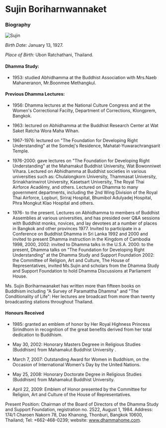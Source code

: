 # Sujin Boriharnwannaket 

### Biography

![Sujin](https://alwell.github.io/Book_details/sujin.jpg)

*Birth Date:* January 13, 1927.

*Place of Birth:* Ubon Ratchathani, Thailand.

#### Dhamma Study:

- 1953: studied Abhidhamma at the Buddhist Association with Mrs.Naeb Mahaneranon, Mr.Boonmee Methangkul.

#### Previous Dhamma Lectures:

- 1956: Dhamma lectures at the National Culture Congress and at the Women's Correctional Facilty, Department of Corrections, Klongprem, Bangkok. 

- 1963: lectured on Abhidhamma at the Buddhist Research Center at Wat Saket Ratcha Wora Maha Wihan. 

- 1967-1976: lectured on "The Foundation for Developing Right Understanding" at the Somdej's Residence, Mahatat-Yuwarachrangsarit Temple. 

- 1976-2000: gave lectures on "The Foundation for Developing Right Understanding" at the Mahamakut Buddhist University, Wat Bowonniwet Vihara. Lectured on Abhidhamma at Buddhist societies in various universities such as: Chulalongkorn University, Thammasat University, Srinakharinwirot University, Kasetsart University, The Royal Thai Airforce Acadēmy, and others. Lectured on Dhamma to many government departments, including the 2nd Wing Division of the Royal Thai Airforce, Lopburi, Siriraj Hospital, Bhumibol Adulyadej Hospital, Phra Mongkut Klao Hospital and others.

- 1976- to the present.  Lectures on Abhidhamma to members of Buddhist Assemblies at various universities, and has presided over Q&A sessions with Buddhist monks, novices, and lay devotees at a number of places in Bangkok and other provinces 1977. Invited to participate in a Conference on Buddhist Dhamma in Sri Lanka 1992 and 2000 and invited to present Dhamma instruction in the Kingdom of Cambodia 1998, 2000, 2002: invited to Dhamma talks in the U.S.A. 2000: to the present, Dhamma talks on "The Foundation for Developing Right Understanding" at the Dhamma Study and Support Foundation 2002: the Committee of Religion, Art and Culture, The House of Representatives, invited Ms.Sujin and scholars from the Dhamma Study and Support Foundation to hold Dhamma Discussions at Parliament House.

Ms. Sujin Boriharnwanaket has written more than fifteen books on Buddhism including "A Survey of Paramattha Dhamma" and "The Conditionality of Life": Her lectures are broadcast from more than twenty broadcasting stations throughout Thailand.

#### Honours Received

- 1985: granted an emblem of honor by Her Royal Highness Princess Sirindhorn in recognition of the great benefits derived from her total dedication to Buddhism. 

- May 30, 2002: Honorary Masters Degreee in Religious Studies (Buddhism) from Mahamakut Buddhist University .

- March 7, 2007: Outstanding Award for Women in Buddhism, on the Occasion of International Women's Day by the United Nations. 

- May 25, 2008: Honorary Doctorate Degree in Religious Studies (Buddhism) from Mahamakut Buddhist University. 

- April 22, 2009: Emblem of Honor presented by the Committee for Religion, Art and Culture of the House of Representatives.

Present Position: Chairman of the Board of Directors of the Dhamma Study and Support Foundation, registration no. 2522, August 1, 1984.
Address: 174/1 Charoen Nakorn 78, Dao Khanong, Thonburi, Bangkok 10600, Thailand; Tel: +662-468-0239; website: www.dhammahome.com.
